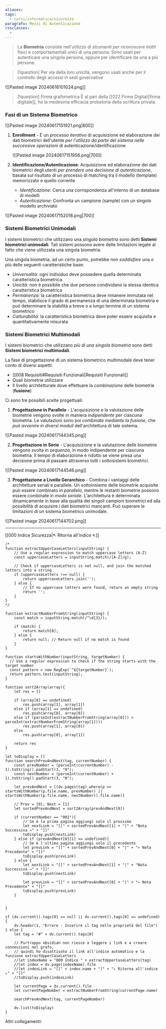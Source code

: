 ```yaml
---
aliases: 
tags:
  - corsi/informatica/sicurezza
paragrafo: Mezzi di Autenticazione
cssclasses:
  - 
---
```

>La **Biometria** consiste nell'utilizzo di strumenti *per riconoscere tratti* fisici e comportamentali *unici* di una persona. Sono usati per autenticare una singola persona, oppure per identificare da una a più persone.

> [!question] Per via della loro unicità, vengono usati anche per il controllo degli accessi in sedi governative



![[Pasted image 20240616101024.png]]


> [!question] Firma grafometrica
> È al pari della [[022 Firme Digitali|firma digitale]], ha la medesima efficacia probatoria della scrittura privata.


### Fasi di un Sistema Biometrico
![[Pasted image 20240617151921.png|800]]

1. **Enrollment** - È un *processo iterativo* di acquisizione ed elaborazione dei dati biometrici dell'utente *per l'utilizzo da parte del sistema nelle successive operazioni* di autenticazione/identificazione
   
   ![[Pasted image 20240617151956.png|700]]
2. **Identificazione/Autenticazione**: Acquisizione ed elaborazione dei dati biometrici degli utenti *per prendere una decisione di autenticazione*, basata sul risultato di un processo di matching tra il modello (template) memorizzato e quello corrente
	- *Identificazione*: Cerca una corrispondenza all'interno di un database di modelli
	- *Autenticazione*: Confronta un campione (sample) con un singolo modello archiviato

![[Pasted image 20240617152018.png|700]]



### Sistemi Biometrici Unimodali
I sistemi biometrici che utilizzano una *singola biometria* sono detti **Sistemi biometrici unimodali**. Tali sistemi possono avere delle limitazioni legate al fatto che viene utilizzata una singola biometria.

Una singola biometria, ad un certo punto, potrebbe *non soddisfare* una o più delle seguenti caratteristiche base:
- *Universalità*: ogni individuo deve possedere quella determinata caratteristica biometrica
- *Unicità*: non è possibile che due persone condividano la stessa identica caratteristica biometrica
- *Permanenza*: la caratteristica biometrica deve rimanere immutata nel tempo, stabilisce il grado di permanenza di una determinata biometria e può determinare la stabilità a breve o a lungo termine di un sistema biometrico
- *Catturabilità*: la caratteristica biometrica deve poter essere acquisita e quantitativamente misurata

### Sistemi Biometrici Multimodali
I sistemi biometrici che utilizzano *più di una singola biometria* sono detti **Sistemi biometrici multimodali**.

La fase di progettazione di un sistema biometrico multimodale deve tener conto di diversi aspetti:
- [[008 Requisiti#Requisiti Funzionali|Requisiti Funzionali]]
- Quali biometrie utilizzare
- Il livello architetturale dove effettuare la *combinazione* delle biometrie (**fusione**) 

Ci sono tre possibili scelte progettuali:
1. **Progettazione in Parallelo** - L'acquisizione e la valutazione delle biometrie vengono svolte in maniera *indipendente* per ciascuna biometria. Le valutazioni sono poi *combinate mediante la fusione*, che *può avvenire in diversi moduli* dell'architettura di tale sistema.

![[Pasted image 20240617144345.png]]

2. **Progettazione in Serie** - L'acquisizione e la valutazione delle biometrie vengono svolta in *sequenza*, in modo indipendente per ciascuna biometria. Il tempo di elaborazione è ridotto se viene presa una decisione prima di passare attraverso tutti i sottosistemi biometrici.

![[Pasted image 20240617144546.png]]

3. **Progettazione a Livello Gerarchico** - Combina i vantaggi delle architetture seriali e parallele. Un sottoinsieme delle biometrie acquisite può essere combinato *in parallelo*, mentre le restanti biometrie possono essere combinate *in modo seriale*. 
   L'architettura è determinata dinamicamente in base alla qualità dei singoli campioni biometrici ed alla possibilità di acquisire i dati biometrici mancanti.
   Può superare le limitazioni di un sistema biometrico unimodale.

![[Pasted image 20240617144702.png]]

___
[[000 Indice Sicurezza|↖ Ritorna all'indice ↖]]

```dataviewjs
/*
function extractUpperCaseLetters(inputString) {
	// Use a regular expression to match uppercase letters (A-Z)
	const uppercaseLetters = inputString.match(/[A-Z]/g);
	
	// Check if uppercaseLetters is not null, and join the matched letters into a string
	if (uppercaseLetters !== null) {
		return uppercaseLetters.join('');
	} else {
	    // If no uppercase letters were found, return an empty string
	    return '';
	}
}
*/

function extractNumberFromString(inputString) {
	const match = inputString.match(/^\d{3}/);
	
	if (match) {
		return match[0];
	} else {
		return null; // Return null if no match is found
	}
}

function startsWithNumber(inputString, targetNumber) {
  // Use a regular expression to check if the string starts with the target number
  const pattern = new RegExp(`^${targetNumber}`);
  return pattern.test(inputString);
}

function sort2Array(array){
	let res = []
	
	if (array[0] == undefined)
		res.push(array[1], array[1])
	else if (array[1] == undefined)
		res.push(array[0], array[0])
	else if (parseInt(extractNumberFromString(array[0])) > parseInt(extractNumberFromString(array[1])))
		res.push(array[1], array[0])
	else
		res.push(array[0], array[1])
	
	return res
}

let toDisplay = []
function searchPrevAndNext(tag, currentNumber) {
	const prevNumber = (parseInt(currentNumber) - 1).toString().padStart(3, "0");
	const nextNumber = (parseInt(currentNumber) + 1).toString().padStart(3, "0");
	
	let prevAndNext = [(dv.pages(tag).where(p => startsWithNumber(p.file.name, prevNumber) || startsWithNumber(p.file.name, nextNumber)).file.name)]
	
	// Prev = [0]; Next = [1]
	let sortedPrevAndNext = sort2Array(prevAndNext[0])
	
	if (currentNumber == "001"){ 
		// Se è la prima pagina aggiungi solo il prossimo
		let nextLink = "[[" + sortedPrevAndNext[1] + "|" + "Nota Successiva →" + "]]"
		toDisplay.push(nextLink)
	} else if (prevAndNext[0][1] == undefined){
		// Se è l'ultima pagina aggiungi solo il precedente
		let prevLink = "[[" + sortedPrevAndNext[0] + "|" + "← Nota Precedente" + "]]"
		toDisplay.push(prevLink)
	} else {
		let nextLink = "[[" + sortedPrevAndNext[1] + "|" + "Nota Successiva →" + "]]"
		toDisplay.push(nextLink)
		
		let prevLink = "[[" + sortedPrevAndNext[0] + "|" + "← Nota Precedente" + "]]"
		toDisplay.push(prevLink)
	}
	
	
}

if (dv.current().tags[0] == null || dv.current().tags[0] == undefined){
	dv.header(1, "Errore - Inserire il tag nelle proprietà del file")
} else {
	let tag = "#" + dv.current().tags[0]

	// Purtroppo obsidian non riesce a leggere i link e a creare connessioni nel grafo,
	// quindi ho disattivato il link all'indice automatico e la funzione extractUpperCaseLetters
	//let indexName = "000 Indice " + extractUpperCaseLetters(tag)
	//let index = dv.page(indexName).file
	//let indexLink = "[[" + index.name + "|" + "↖ Ritorna all'indice ↖" + "]]"
	//toDisplay.push(indexLink)
	
	let currentPage = dv.current().file
	let currentPageNumber = extractNumberFromString(currentPage.name)
	
	searchPrevAndNext(tag, currentPageNumber)
	
	dv.list(toDisplay)
}
```

Altri collegamenti: 